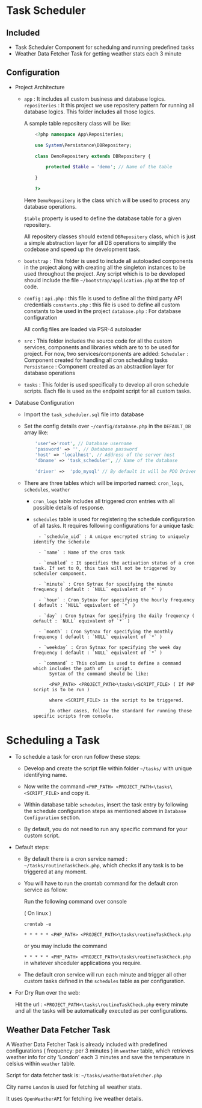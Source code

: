 # Task Scheduler 

## Included

- Task Scheduler Component for schedulng and running predefined tasks
- Weather Data Fetcher Task for getting weather stats each 3 minute

## Configuration

- Project Architecture

    - `app` : It includes all custom business and database logics.
        `repositeries` : It this project we use repositery pattern for running all database logics.
        This folder includes all those logics.
        
        A sample table repositery class will be like: 

        ```php
            <?php namespace App\Repositeries;

            use System\Persistance\DBRepositery;

            class DemoRepositery extends DBRepositery { 

                protected $table = 'demo'; // Name of the table

            }

            ?>
        ```

        Here `DemoRepositery` is the class which will be used to process any database operations.

        `$table` property is used to define the database table for a given repositery.

        All repositery classes should extend `DBRepositery` class, which is just a simple abstraction layer for all DB operations to simplify the codebase and speed up the development task.

    - `bootstrap` : This folder is used to include all autoloaded components in the project along with creating all the singleton instances to be used throughout the project.
    Any script which is to be developed should include the file `~/bootstrap/application.php` at the top of code.

    - `config` : 
        `api.php` : this file is used to define all the third party API credentials
        `constants.php` : this file is used to define all custom constants to be used in the project
        `database.php` : For database configuration  

        All config files are loaded via PSR-4 autoloader

    - `src` : This folder includes the source code for all the custom services, components and libraries which are to to be used for project.
        For now, two services/components are added:
        `Scheduler` : Component created for handling all cron scheduling tasks
        `Persistance` : Component created as an abstraction layer for database operations

    - `tasks` : This folder is used specifically to develop all cron schedule scripts.
        Each file is used as the endpoint script for all custom tasks. 

- Database Configuration
    
    - Import the `task_scheduler.sql` file into database
    
    - Set the config details over `~/config/database.php` in the `DEFAULT_DB` array like:
        ```php 
            'user'=>'root', // Database username
            'password' => '', // Database password
            'host' => 'localhost', // Address of the server host 
            'dbname' => 'task_scheduler', // Name of the database
            
            'driver' =>  'pdo_mysql' // By default it will be PDO Driver, No need to change
        ```
    
    - There are three tables which will be imported named: `cron_logs`, `schedules`, `weather`

        - `cron_logs` table includes all triggered cron entries with all possible details of response.
        
        - `schedules` table is used for registering the schedule configuration of all tasks.
            It requires following configurations for a unique task:

                - `schedule_uid` : A unique encrypted string to uniquely identify the schedule
                
                - `name` : Name of the cron task
                
                - `enabled` : It specifies the activation status of a cron task. If set to 0, this task will not be triggered by scheduler component.
                
                - `minute` : Cron Sytnax for specifying the minute frequency ( default : `NULL` equivalent of `*` )
                
                - `hour` : Cron Sytnax for specifying the hourly frequency ( default : `NULL` equivalent of `*` )
                
                - `day` : Cron Sytnax for specifying the daily frequency ( default : `NULL` equivalent of `*` )
                
                - `month` : Cron Sytnax for specifying the monthly frequency ( default : `NULL` equivalent of `*` )
                
                - `weekday` : Cron Sytnax for specifying the week day frequency ( default : `NULL` equivalent of `*` )

                - `command` : This column is used to define a command which includes the path of    script.
                    Syntax of the command should be like: 

                    <PHP_PATH> <PROJECT_PATH>\tasks\<SCRIPT_FILE> ( If PHP script is to be run )

                    where <SCRIPT_FILE> is the script to be triggered.

                    In other cases, follow the standard for running those specific scripts from console.


# Scheduling a Task

- To schedule a task for cron run follow these steps: 

    - Develop and create the script file within folder `~/tasks/` with unique identifying name. 

    - Now write the command `<PHP_PATH> <PROJECT_PATH>\tasks\<SCRIPT_FILE>` and copy it.

    - Within database table `schedules`, insert the task entry by following the schedule configuration steps as mentioned above in `Database Configuration` section.

    - By default, you do not need to run any specific command for your custom script.

- Default steps:

    - By default there is a cron service named : `~/tasks/routineTaskCheck.php`, which checks if any task is to be triggered at any moment.

    - You will have to run the crontab command for the default cron service as follow:
        
        Run the following command over console 

        ( On linux )
        ```
        crontab -e

        * * * * * <PHP_PATH> <PROJECT_PATH>\tasks\routineTaskCheck.php
        ```
        or you may include the command

        ``` * * * * * <PHP_PATH> <PROJECT_PATH>\tasks\routineTaskCheck.php ``` in whatever shceduler applications you require.

    - The default cron service will run each minute and trigger all other custom tasks defined in the `schedules` table as per configuration.

- For Dry Run over the web: 

    Hit the url :  `<PROJECT_PATH>\tasks\routineTaskCheck.php` every minute and all the tasks will be automatically executed as per configurations.

## Weather Data Fetcher Task

A Weather Data Fetcher Task is already included with predefined configurations ( frequency: per 3 minutes ) in `weather` table, which retrieves weather info for city 'London' each 3 minutes and save the temperature in celsius within `weather` table.

Script for data fetcher task is: `~/tasks/weatherDataFetcher.php`

City name `London` is used for fetching all weather stats.

It uses `OpenWeatherAPI` for fetching live weather details.


